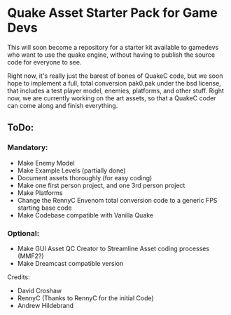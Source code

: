 # Quake Asset Starter Pack for Game Devs
This will soon become a repository for a starter kit available to gamedevs who want to use the quake engine, without having to publish the source code for everyone to see.

Right now, it's really just the barest of bones of QuakeC code, but we soon hope to implement a full, total conversion pak0.pak under the bsd license, that includes a test player model, enemies, platforms, and other stuff. Right now, we are currently working on the art assets, so that a QuakeC coder can come along and finish everything.

## ToDo:

### Mandatory:
- Make Enemy Model
- Make Example Levels (partially done)
- Document assets thoroughly (for easy coding)
- Make one first person project, and one 3rd person project
- Make Platforms
- Change the RennyC Envenom total conversion code to a generic FPS starting base code
- Make Codebase compatible with Vanilla Quake

### Optional:

- Make GUI Asset QC Creator to Streamline Asset coding processes (MMF2?)
- Make Dreamcast compatible version

Credits:
- David Croshaw
- RennyC (Thanks to RennyC for the initial Code)
- Andrew Hildebrand
